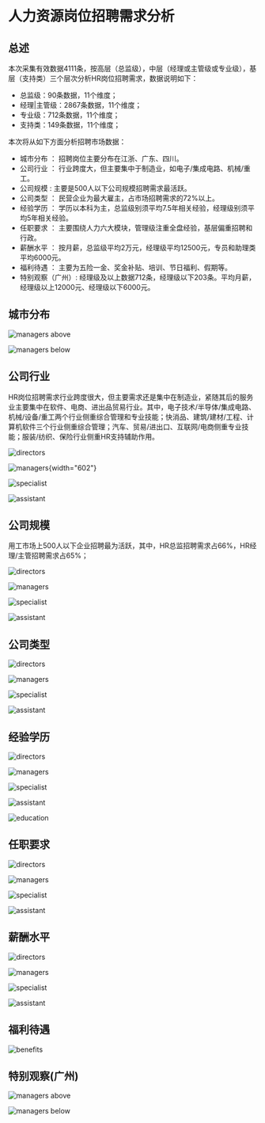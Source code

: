 # 人力资源岗位招聘需求分析

## 总述

本次采集有效数据4111条，按高层（总监级），中层（经理或主管级或专业级），基层（支持类）三个层次分析HR岗位招聘需求，数据说明如下：

-   总监级：90条数据，11个维度；
-   经理\|主管级：2867条数据，11个维度；
-   专业级：712条数据，11个维度；
-   支持类：149条数据，11个维度；

本次将从如下方面分析招聘市场数据：

-   城市分布 ： 招聘岗位主要分布在江浙、广东、四川。
-   公司行业 ： 行业跨度大，但主要集中于制造业，如电子/集成电路、机械/重工。
-   公司规模 : 主要是500人以下公司规模招聘需求最活跃。
-   公司类型 ： 民营企业为最大雇主，占市场招聘需求的72%以上。
-   经验学历 ： 学历以本科为主，总监级别须平均7.5年相关经验，经理级别须平均5年相关经验。
-   任职要求 ： 主要围绕人力六大模块，管理级注重全盘经验，基层偏重招聘和行政。
-   薪酬水平 ： 按月薪，总监级平均2万元，经理级平均12500元，专员和助理类平均6000元。
-   福利待遇 ： 主要为五险一金、奖金补贴、培训、节日福利、假期等。
-   特别观察（广州）: 经理级及以上数据712条，经理级以下203条。平均月薪，经理级以上12000元、经理级以下6000元。

## 城市分布

![managers above](h1.jpg "managers above")

![managers below](h2.jpg "managers below")

## 公司行业

HR岗位招聘需求行业跨度很大，但主要需求还是集中在制造业，紧随其后的服务业主要集中在软件、电商、进出品贸易行业。其中，电子技术/半导体/集成电路、机械/设备/重工两个行业侧重综合管理和专业技能；快消品、建筑/建材/工程、计算机软件三个行业侧重综合管理；汽车、贸易/进出口、互联网/电商侧重专业技能；服装/纺织、保险行业侧重HR支持辅助作用。

![directors](Rplot02_directors.png)

![managers](Rplot02_managers.png){width="602"}

![specialist](Rplot02_specialist.png)

![assistant](Rplot02_assistant.png)

## 公司规模

用工市场上500人以下企业招聘最为活跃，其中，HR总监招聘需求占66%，HR经理/主管招聘需求占65%；

![directors](Rplot03_directors.png)

![managers](Rplot03_managers.png)

![specialist](Rplot03_specialist.png)

![assistant](Rplot03_assistant.png)

## 公司类型

![directors](Rplot04_directors.png)

![managers](Rplot04_managers.png)

![specialist](Rplot04_specialist.png)

![assistant](Rplot04_assistant.png)

## 经验学历

![directors](Rplot08_directors.png)

![managers](Rplot08_managers.png)

![specialist](Rplot08_specialist.png)

![assistant](Rplot08_assistant.png)

![education](Rplot08_education.png)

## 任职要求

![directors](Rplot05_directors.png)

![managers](Rplot05_managers.png)

![specialist](Rplot05_specialist.png)

![assistant](Rplot05_assistant.png)

## 薪酬水平

![directors](Rplot06_directors.png)

![managers](Rplot06_managers.png)

![specialist](Rplot06_specialist.png)

![assistant](Rplot06_assistant.png)

## 福利待遇

![benefits](Rplot07_benefits.png)

## 特别观察(广州)

![managers above](Rplot08_managersAbove.png)

![managers below](Rplot08_managersBelow.png)
